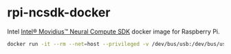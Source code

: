 # rpi-ncsdk-docker
Intel [Intel® Movidius™ Neural Compute SDK](https://github.com/movidius/ncsdk) docker image for Raspberry Pi.

```bash
docker run -it --rm --net=host --privileged -v /dev/bus/usb:/dev/bus/usb -v /ncappzoo/:/ncappzoo:rw ggtuanlm/rpi-ncsdk:privileged
```
